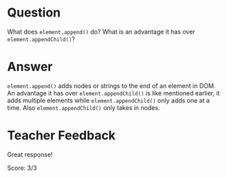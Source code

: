 # Question

What does `element.append()` do? What is an advantage it has over `element.appendChild()`?

# Answer
`element.append()` adds nodes or strings to the end of an element in DOM. An advantage it has over `element.appendChild()` is like mentioned earlier, it adds multiple elements while `element.appendChild()` only adds one at a time. Also `element.appendChild()` only takes in nodes.

# Teacher Feedback

Great response!

Score: 3/3